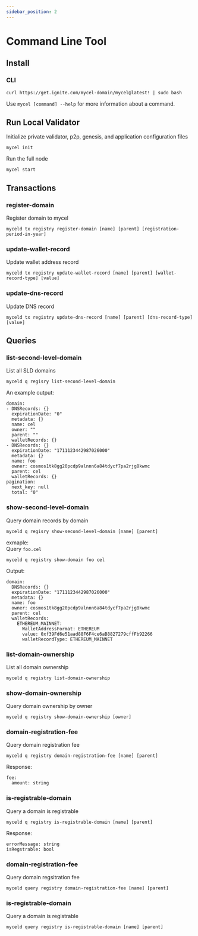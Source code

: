 ```yaml
---
sidebar_position: 2
---
```


# Command Line Tool

## Install

### CLI

```
curl https://get.ignite.com/mycel-domain/mycel@latest! | sudo bash
```

Use `mycel [command] --help` for more information about a command.

## Run Local Validator

Initialize private validator, p2p, genesis, and application configuration files

```
mycel init
```

Run the full node

```
mycel start
```

## Transactions

### register-domain

Register domain to mycel

```
myceld tx registry register-domain [name] [parent] [registration-period-in-year]
```

### update-wallet-record

Update wallet address record

```
myceld tx registry update-wallet-record [name] [parent] [wallet-record-type] [value]
```

### update-dns-record

Update DNS record

```
myceld tx registry update-dns-record [name] [parent] [dns-record-type] [value]
```

## Queries

### list-second-level-domain

List all SLD domains

```
myceld q regisry list-second-level-domain
```

An example output:

```
domain:
- DNSRecords: {}
  expirationDate: "0"
  metadata: {}
  name: cel
  owner: ""
  parent: ""
  walletRecords: {}
- DNSRecords: {}
  expirationDate: "1711123442987026000"
  metadata: {}
  name: foo
  owner: cosmos1tk8gg20pcdp9alnnn6a84tdycf7pa2rjg8kwmc
  parent: cel
  walletRecords: {}
pagination:
  next_key: null
  total: "0"
```

### show-second-level-domain

Query domain records by domain

```
myceld q regisry show-second-level-domain [name] [parent]
```

exmaple:  
Query `foo.cel`

```
myceld q registry show-domain foo cel
```

Output:

```
domain:
  DNSRecords: {}
  expirationDate: "1711123442987026000"
  metadata: {}
  name: foo
  owner: cosmos1tk8gg20pcdp9alnnn6a84tdycf7pa2rjg8kwmc
  parent: cel
  walletRecords:
    ETHEREUM_MAINNET:
      WalletAddressFormat: ETHEREUM
      value: 0xf39Fd6e51aad88F6F4ce6aB8827279cffFb92266
      walletRecordType: ETHEREUM_MAINNET
```

### list-domain-ownership

List all domain ownership

```
myceld q registry list-domain-ownership
```

### show-domain-ownership

Query domain ownership by owner

```
myceld q registry show-domain-ownership [owner]
```

### domain-registration-fee

Query domain registration fee

```
myceld q registry domain-registration-fee [name] [parent]
```

Response:

```
fee:
  amount: string
```

### is-registrable-domain

Query a domain is registrable

```
myceld q registry is-registrable-domain [name] [parent]
```

Response:

```
errorMessage: string
isRegstrable: bool
```

### domain-registration-fee

Query domain regsitration fee

```
myceld query registry domain-registration-fee [name] [parent]
```

### is-registrable-domain

Query a domain is registrable

```
myceld query registry is-registrable-domain [name] [parent]
```

